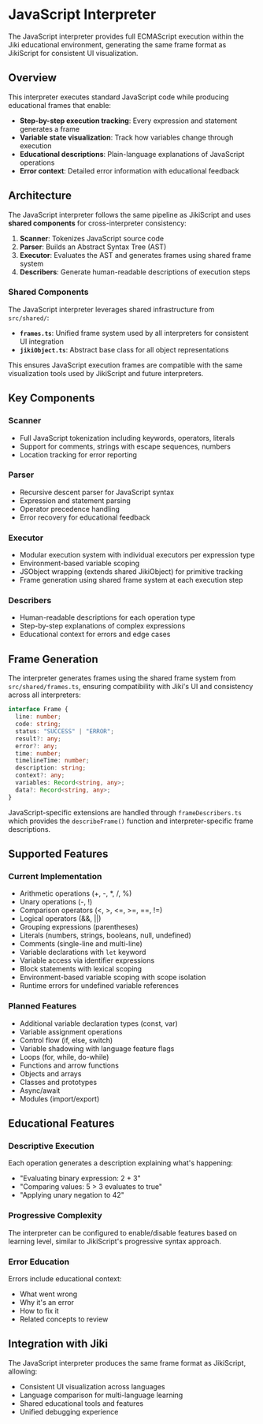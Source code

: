 # JavaScript Interpreter

The JavaScript interpreter provides full ECMAScript execution within the Jiki educational environment, generating the same frame format as JikiScript for consistent UI visualization.

## Overview

This interpreter executes standard JavaScript code while producing educational frames that enable:

- **Step-by-step execution tracking**: Every expression and statement generates a frame
- **Variable state visualization**: Track how variables change through execution
- **Educational descriptions**: Plain-language explanations of JavaScript operations
- **Error context**: Detailed error information with educational feedback

## Architecture

The JavaScript interpreter follows the same pipeline as JikiScript and uses **shared components** for cross-interpreter consistency:

1. **Scanner**: Tokenizes JavaScript source code
2. **Parser**: Builds an Abstract Syntax Tree (AST)
3. **Executor**: Evaluates the AST and generates frames using shared frame system
4. **Describers**: Generate human-readable descriptions of execution steps

### Shared Components

The JavaScript interpreter leverages shared infrastructure from `src/shared/`:

- **`frames.ts`**: Unified frame system used by all interpreters for consistent UI integration
- **`jikiObject.ts`**: Abstract base class for all object representations

This ensures JavaScript execution frames are compatible with the same visualization tools used by JikiScript and future interpreters.

## Key Components

### Scanner

- Full JavaScript tokenization including keywords, operators, literals
- Support for comments, strings with escape sequences, numbers
- Location tracking for error reporting

### Parser

- Recursive descent parser for JavaScript syntax
- Expression and statement parsing
- Operator precedence handling
- Error recovery for educational feedback

### Executor

- Modular execution system with individual executors per expression type
- Environment-based variable scoping
- JSObject wrapping (extends shared JikiObject) for primitive tracking
- Frame generation using shared frame system at each execution step

### Describers

- Human-readable descriptions for each operation type
- Step-by-step explanations of complex expressions
- Educational context for errors and edge cases

## Frame Generation

The interpreter generates frames using the shared frame system from `src/shared/frames.ts`, ensuring compatibility with Jiki's UI and consistency across all interpreters:

```typescript
interface Frame {
  line: number;
  code: string;
  status: "SUCCESS" | "ERROR";
  result?: any;
  error?: any;
  time: number;
  timelineTime: number;
  description: string;
  context?: any;
  variables: Record<string, any>;
  data?: Record<string, any>;
}
```

JavaScript-specific extensions are handled through `frameDescribers.ts` which provides the `describeFrame()` function and interpreter-specific frame descriptions.

## Supported Features

### Current Implementation

- Arithmetic operations (+, -, \*, /, %)
- Unary operations (-, !)
- Comparison operators (<, >, <=, >=, ==, !=)
- Logical operators (&&, ||)
- Grouping expressions (parentheses)
- Literals (numbers, strings, booleans, null, undefined)
- Comments (single-line and multi-line)
- Variable declarations with `let` keyword
- Variable access via identifier expressions
- Block statements with lexical scoping
- Environment-based variable scoping with scope isolation
- Runtime errors for undefined variable references

### Planned Features

- Additional variable declaration types (const, var)
- Variable assignment operations
- Control flow (if, else, switch)
- Variable shadowing with language feature flags
- Loops (for, while, do-while)
- Functions and arrow functions
- Objects and arrays
- Classes and prototypes
- Async/await
- Modules (import/export)

## Educational Features

### Descriptive Execution

Each operation generates a description explaining what's happening:

- "Evaluating binary expression: 2 + 3"
- "Comparing values: 5 > 3 evaluates to true"
- "Applying unary negation to 42"

### Progressive Complexity

The interpreter can be configured to enable/disable features based on learning level, similar to JikiScript's progressive syntax approach.

### Error Education

Errors include educational context:

- What went wrong
- Why it's an error
- How to fix it
- Related concepts to review

## Integration with Jiki

The JavaScript interpreter produces the same frame format as JikiScript, allowing:

- Consistent UI visualization across languages
- Language comparison for multi-language learning
- Shared educational tools and features
- Unified debugging experience
